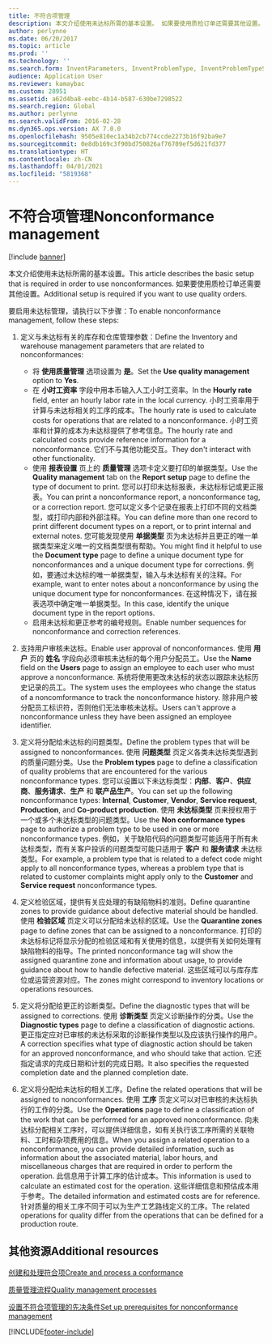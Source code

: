 ```yaml
---
title: 不符合项管理
description: 本文介绍使用未达标所需的基本设置。 如果要使用质检订单还需要其他设置。
author: perlynne
ms.date: 06/20/2017
ms.topic: article
ms.prod: ''
ms.technology: ''
ms.search.form: InventParameters, InventProblemType, InventProblemTypeSetup, InventQuarantineZone, InventTestDiagnosticType, InventTestReportSetup, SysUserManagement, InventTestRelatedOperations
audience: Application User
ms.reviewer: kamaybac
ms.custom: 28951
ms.assetid: a62d4ba8-eebc-4b14-b587-630be7298522
ms.search.region: Global
ms.author: perlynne
ms.search.validFrom: 2016-02-28
ms.dyn365.ops.version: AX 7.0.0
ms.openlocfilehash: 9505e810ec1a34b2cb774ccde2273b16f92ba9e7
ms.sourcegitcommit: 0e8db169c3f90bd750826af76709ef5d621fd377
ms.translationtype: HT
ms.contentlocale: zh-CN
ms.lasthandoff: 04/01/2021
ms.locfileid: "5819368"
---
```

# <a name="nonconformance-management"></a><span data-ttu-id="dfb74-104">不符合项管理</span><span class="sxs-lookup"><span data-stu-id="dfb74-104">Nonconformance management</span></span>

[!include [banner](../includes/banner.md)]

<span data-ttu-id="dfb74-105">本文介绍使用未达标所需的基本设置。</span><span class="sxs-lookup"><span data-stu-id="dfb74-105">This article describes the basic setup that is required in order to use nonconformances.</span></span> <span data-ttu-id="dfb74-106">如果要使用质检订单还需要其他设置。</span><span class="sxs-lookup"><span data-stu-id="dfb74-106">Additional setup is required if you want to use quality orders.</span></span>

<span data-ttu-id="dfb74-107">要启用未达标管理，请执行以下步骤：</span><span class="sxs-lookup"><span data-stu-id="dfb74-107">To enable nonconformance management, follow these steps:</span></span>

1.  <span data-ttu-id="dfb74-108">定义与未达标有关的库存和仓库管理参数：</span><span class="sxs-lookup"><span data-stu-id="dfb74-108">Define the Inventory and warehouse management parameters that are related to nonconformances:</span></span>
    -   <span data-ttu-id="dfb74-109">将 **使用质量管理** 选项设置为 **是**。</span><span class="sxs-lookup"><span data-stu-id="dfb74-109">Set the **Use quality management** option to **Yes**.</span></span>
    -   <span data-ttu-id="dfb74-110">在 **小时工资率** 字段中用本币输入人工小时工资率。</span><span class="sxs-lookup"><span data-stu-id="dfb74-110">In the **Hourly rate** field, enter an hourly labor rate in the local currency.</span></span> <span data-ttu-id="dfb74-111">小时工资率用于计算与未达标相关的工序的成本。</span><span class="sxs-lookup"><span data-stu-id="dfb74-111">The hourly rate is used to calculate costs for operations that are related to a nonconformance.</span></span> <span data-ttu-id="dfb74-112">小时工资率和计算的成本为未达标提供了参考信息。</span><span class="sxs-lookup"><span data-stu-id="dfb74-112">The hourly rate and calculated costs provide reference information for a nonconformance.</span></span> <span data-ttu-id="dfb74-113">它们不与其他功能交互。</span><span class="sxs-lookup"><span data-stu-id="dfb74-113">They don't interact with other functionality.</span></span>
    -   <span data-ttu-id="dfb74-114">使用 **报表设置** 页上的 **质量管理** 选项卡定义要打印的单据类型。</span><span class="sxs-lookup"><span data-stu-id="dfb74-114">Use the **Quality management** tab on the **Report setup** page to define the type of document to print.</span></span> <span data-ttu-id="dfb74-115">您可以打印未达标报表，未达标标记或更正报表。</span><span class="sxs-lookup"><span data-stu-id="dfb74-115">You can print a nonconformance report, a nonconformance tag, or a correction report.</span></span> <span data-ttu-id="dfb74-116">您可以定义多个记录在报表上打印不同的文档类型，或打印内部和外部注释。</span><span class="sxs-lookup"><span data-stu-id="dfb74-116">You can define more than one record to print different document types on a report, or to print internal and external notes.</span></span> <span data-ttu-id="dfb74-117">您可能发现使用 **单据类型** 页为未达标并且更正的唯一单据类型来定义唯一的文档类型很有帮助。</span><span class="sxs-lookup"><span data-stu-id="dfb74-117">You might find it helpful to use the **Document type** page to define a unique document type for nonconformances and a unique document type for corrections.</span></span> <span data-ttu-id="dfb74-118">例如，要通过未达标的唯一单据类型，输入与未达标有关的注释。</span><span class="sxs-lookup"><span data-stu-id="dfb74-118">For example, want to enter notes about a nonconformance by using the unique document type for nonconformances.</span></span> <span data-ttu-id="dfb74-119">在这种情况下，请在报表选项中确定唯一单据类型。</span><span class="sxs-lookup"><span data-stu-id="dfb74-119">In this case, identify the unique document type in the report options.</span></span>
    -   <span data-ttu-id="dfb74-120">启用未达标和更正参考的编号规则。</span><span class="sxs-lookup"><span data-stu-id="dfb74-120">Enable number sequences for nonconformance and correction references.</span></span>

2.  <span data-ttu-id="dfb74-121">支持用户审核未达标。</span><span class="sxs-lookup"><span data-stu-id="dfb74-121">Enable user approval of nonconformances.</span></span> <span data-ttu-id="dfb74-122">使用 **用户** 页的 **姓名** 字段向必须审核未达标的每个用户分配员工。</span><span class="sxs-lookup"><span data-stu-id="dfb74-122">Use the **Name** field on the **Users** page to assign an employee to each user who must approve a nonconformance.</span></span> <span data-ttu-id="dfb74-123">系统将使用更改未达标的状态以跟踪未达标历史记录的员工。</span><span class="sxs-lookup"><span data-stu-id="dfb74-123">The system uses the employees who change the status of a noncomformance to track the nonconformance history.</span></span> <span data-ttu-id="dfb74-124">除非用户被分配员工标识符，否则他们无法审核未达标。</span><span class="sxs-lookup"><span data-stu-id="dfb74-124">Users can't approve a nonconformance unless they have been assigned an employee identifier.</span></span>
3.  <span data-ttu-id="dfb74-125">定义将分配给未达标的问题类型。</span><span class="sxs-lookup"><span data-stu-id="dfb74-125">Define the problem types that will be assigned to nonconformances.</span></span> <span data-ttu-id="dfb74-126">使用 **问题类型** 页定义各类未达标类型遇到的质量问题分类。</span><span class="sxs-lookup"><span data-stu-id="dfb74-126">Use the **Problem types** page to define a classification of quality problems that are encountered for the various nonconformance types.</span></span> <span data-ttu-id="dfb74-127">您可以设置以下未达标类型：**内部**、**客户**、**供应商**、**服务请求**、**生产** 和 **联产品生产**。</span><span class="sxs-lookup"><span data-stu-id="dfb74-127">You can set up the following nonconformance types: **Internal**, **Customer**, **Vendor**, **Service request**, **Production**, and **Co-product production**.</span></span> <span data-ttu-id="dfb74-128">使用 **未达标类型** 页来授权用于一个或多个未达标类型的问题类型。</span><span class="sxs-lookup"><span data-stu-id="dfb74-128">Use the **Non conformance types** page to authorize a problem type to be used in one or more nonconformance types.</span></span> <span data-ttu-id="dfb74-129">例如，关于缺陷代码的问题类型可能适用于所有未达标类型，而有关客户投诉的问题类型可能只适用于 **客户** 和 **服务请求** 未达标类型。</span><span class="sxs-lookup"><span data-stu-id="dfb74-129">For example, a problem type that is related to a defect code might apply to all nonconformance types, whereas a problem type that is related to customer complaints might apply only to the **Customer** and **Service request** nonconformance types.</span></span>
4.  <span data-ttu-id="dfb74-130">定义检验区域，提供有关应处理的有缺陷物料的准则。</span><span class="sxs-lookup"><span data-stu-id="dfb74-130">Define quarantine zones to provide guidance about defective material should be handled.</span></span> <span data-ttu-id="dfb74-131">使用 **检验区域** 页定义可以分配给未达标的区域。</span><span class="sxs-lookup"><span data-stu-id="dfb74-131">Use the **Quarantine zones** page to define zones that can be assigned to a nonconformance.</span></span> <span data-ttu-id="dfb74-132">打印的未达标标记将显示分配的检验区域和有关使用的信息，以提供有关如何处理有缺陷物料的指导。</span><span class="sxs-lookup"><span data-stu-id="dfb74-132">The printed nonconformance tag will show the assigned quarantine zone and information about usage, to provide guidance about how to handle defective material.</span></span> <span data-ttu-id="dfb74-133">这些区域可以与库存库位或运营资源对应。</span><span class="sxs-lookup"><span data-stu-id="dfb74-133">The zones might correspond to inventory locations or operations resources.</span></span>
5.  <span data-ttu-id="dfb74-134">定义将分配给更正的诊断类型。</span><span class="sxs-lookup"><span data-stu-id="dfb74-134">Define the diagnostic types that will be assigned to corrections.</span></span> <span data-ttu-id="dfb74-135">使用 **诊断类型** 页定义诊断操作的分类。</span><span class="sxs-lookup"><span data-stu-id="dfb74-135">Use the **Diagnostic types** page to define a classification of diagnostic actions.</span></span> <span data-ttu-id="dfb74-136">更正指定应对已审核的未达标采取的诊断操作类型以及应该执行操作的用户。</span><span class="sxs-lookup"><span data-stu-id="dfb74-136">A correction specifies what type of diagnostic action should be taken for an approved nonconformance, and who should take that action.</span></span> <span data-ttu-id="dfb74-137">它还指定请求的完成日期和计划的完成日期。</span><span class="sxs-lookup"><span data-stu-id="dfb74-137">It also specifies the requested completion date and the planned completion date.</span></span>
6.  <span data-ttu-id="dfb74-138">定义将分配给未达标的相关工序。</span><span class="sxs-lookup"><span data-stu-id="dfb74-138">Define the related operations that will be assigned to nonconformances.</span></span> <span data-ttu-id="dfb74-139">使用 **工序** 页定义可以对已审核的未达标执行的工作的分类。</span><span class="sxs-lookup"><span data-stu-id="dfb74-139">Use the **Operations** page to define a classification of the work that can be performed for an approved nonconformance.</span></span> <span data-ttu-id="dfb74-140">向未达标分配相关工序时，可以提供详细信息，如有关执行该工序所需的关联物料、工时和杂项费用的信息。</span><span class="sxs-lookup"><span data-stu-id="dfb74-140">When you assign a related operation to a nonconformance, you can provide detailed information, such as information about the associated material, labor hours, and miscellaneous charges that are required in order to perform the operation.</span></span> <span data-ttu-id="dfb74-141">此信息用于计算工序的估计成本。</span><span class="sxs-lookup"><span data-stu-id="dfb74-141">This information is used to calculate an estimated cost for the operation.</span></span> <span data-ttu-id="dfb74-142">这些详细信息和预估成本用于参考。</span><span class="sxs-lookup"><span data-stu-id="dfb74-142">The detailed information and estimated costs are for reference.</span></span> <span data-ttu-id="dfb74-143">针对质量的相关工序不同于可以为生产工艺路线定义的工序。</span><span class="sxs-lookup"><span data-stu-id="dfb74-143">The related operations for quality differ from the operations that can be defined for a production route.</span></span>


<a name="additional-resources"></a><span data-ttu-id="dfb74-144">其他资源</span><span class="sxs-lookup"><span data-stu-id="dfb74-144">Additional resources</span></span>
--------

[<span data-ttu-id="dfb74-145">创建和处理符合项</span><span class="sxs-lookup"><span data-stu-id="dfb74-145">Create and process a conformance</span></span>](tasks/create-process-non-conformance.md)

[<span data-ttu-id="dfb74-146">质量管理流程</span><span class="sxs-lookup"><span data-stu-id="dfb74-146">Quality management processes</span></span>](quality-management-processes.md)

[<span data-ttu-id="dfb74-147">设置不符合项管理的先决条件</span><span class="sxs-lookup"><span data-stu-id="dfb74-147">Set up prerequisites for nonconformance management</span></span>](tasks/set-up-prerequisites-nonconformance-management.md)


[!INCLUDE[footer-include](../../includes/footer-banner.md)]